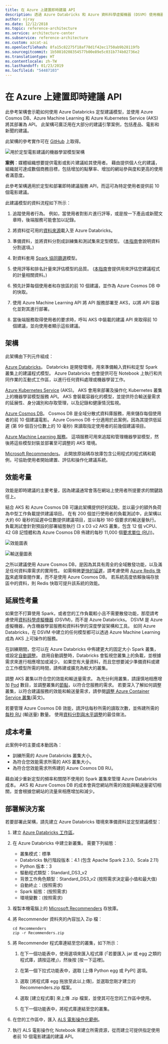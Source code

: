 ```yaml
---
title: 在 Azure 上建置即時建議 API
description: 透過 Azure Databricks 和 Azure 資料科學虛擬機器 (DSVM) 使用機器學習來自動化建議，進而定型 Azure 上的模型。
author: njray
ms.date: 12/12/2018
ms.topic: reference-architecture
ms.service: architecture-center
ms.subservice: reference-architecture
ms.custom: azcat-ai
ms.openlocfilehash: 8fa15c82275f18af78d1f42ec1750ab9b28119fb
ms.sourcegitcommit: 1b50810208354577b00e89e5c031b774b02736e2
ms.translationtype: HT
ms.contentlocale: zh-TW
ms.lasthandoff: 01/23/2019
ms.locfileid: "54487103"
---
```

# <a name="build-a-real-time-recommendation-api-on-azure"></a>在 Azure 上建置即時建議 API

此參考架構會示範如何使用 Azure Databricks 定型建議模型，並使用 Azure Cosmos DB、Azure Machine Learning 和 Azure Kubernetes Service (AKS) 將其部署為 API。 此架構可廣泛用在大部分的建議引擎案例，包括產品、電影和新聞的建議。

此架構的參考實作可在 [GitHub](https://github.com/Microsoft/Recommenders/blob/master/notebooks/04_operationalize/als_movie_o16n.ipynb) 上取得。

![用於定型電影建議的機器學習模型架構](./_images/recommenders-architecture.png)

**案例**：媒體組織想要提供電影或影片建議給其使用者。 藉由提供個人化的建議，組織就可達成數個商務目標，包括增加的點擊率、增加的網站參與度和更高的使用者滿意度。

此參考架構適用於定型和部署即時建議服務 API，而這可為特定使用者提供前 10 個電影建議。

此建議模型的資料流程如下所示：

1. 追蹤使用者行為。 例如，當使用者對影片進行評等，或是按一下產品或新聞文章時，後端服務可能會加以記錄。

2. 將資料從可用的[資料來源][data-source]載入至 Azure Databricks。

3. 準備資料，並將資料分割成訓練集和測試集來定型模型。 ([本指南][guide]會說明資料分割選項。)

4. 對資料套用 [Spark 協同篩選][als]模型。

5. 使用評等和排名計量來評估模型的品質。 ([本指南][eval-guide]會提供用來評估您建議程式的計量相關資料。)

6. 預先計算每個使用者和存放區的前 10 個建議，並作為 Azure Cosmos DB 中的快取。

7. 使用 Azure Machine Learning API 將 API 服務部署至 AKS，以將 API 容器化並對其進行部署。

8. 當後端服務取得使用者的要求時，呼叫 AKS 中裝載的建議 API 來取得前 10 個建議，並向使用者顯示這些建議。

## <a name="architecture"></a>架構

此架構由下列元件組成：

[Azure Databricks][databricks]。 Databricks 是開發環境，用來準備輸入資料和定型 Spark 叢集上的建議程式模型。 Azure Databricks 也會提供可在 Notebook 上執行和共同作業的互動式工作區，以進行任何資料處理或機器學習工作。

[Azure Kubernetes Service][aks] (AKS)。 AKS 會用來部署及操作化 Kubernetes 叢集上的機器學習模型服務 API。 AKS 會裝載容器化的模型，並提供符合輸送量需求的延展性、身分識別和存取管理，以及記錄和健康情況監視。

[Azure Cosmos DB][cosmosdb]。 Cosmos DB 是全域分散式資料庫服務，用來儲存每個使用者的前 10 個建議電影。 Azure Cosmos DB 十分適用於此案例，因為其提供低延遲 (第 99 個百分位數上的 10 毫秒) 來讀取指定使用者的前幾個建議項目。

[Azure Machine Learning 服務][mls]。 這項服務可用來追蹤和管理機器學習模型，然後將這些模型封裝並部署至可調整的 AKS 環境。

[Microsoft Recommenders][github]。 此開放原始碼存放庫包含公用程式的程式碼和範例，可協助使用者開始建置、評估和操作化建議系統。

## <a name="performance-considerations"></a>效能考量

效能是即時建議的主要考量，因為建議通常會落在網站上使用者所提要求的關鍵路徑上。

結合 AKS 和 Azure Cosmos DB 可讓此架構提供好的起點，並以最少的額外負荷為中型工作負載提供建議項目。 在有 200 個並行使用者的負載測試中，此架構以大約 60 毫秒的延遲中位數提供建議項目，並以每秒 180 個要求的輸送量執行。 負載測試會針對預設的部署組態執行 (3 x D3 v2 AKS 叢集，包含 12 個 vCPU、42 GB 記憶體和為 Azure Cosmos DB 佈建的每秒 11,000 個[要求單位 (RU)][ru])。

![效能圖表](./_images/recommenders-performance.png)

![輸送量圖表](./_images/recommenders-throughput.png)

之所以建議使用 Azure Cosmos DB，是因為其具有周全的全域散發功能，以及滿足任何資料庫需求的實用性。 如需稍微[更快的延遲][latency]，請考慮使用 [Azure Redis 快取][redis]來處理查閱作業，而不是使用 Azure Cosmos DB。 若系統高度依賴後端存放區中的資料，則 Redis 快取可提升該系統的效能。

## <a name="scalability-considerations"></a>延展性考量

如果您不打算使用 Spark，或者您的工作負載較小且不需要散發功能，那麼請考慮使用[資料科學虛擬機器][dsvm] (DSVM)，而不是 Azure Databricks。 DSVM 是 Azure 虛擬機器，內含機器學習服務和資料科學的深度學習架構和工具。 如同 Azure Databricks，在 DSVM 中建立的任何模型都可以透過 Azure Machine Learning 成為 AKS 上可操作的服務。

在訓練期間，您可以在 Azure Databricks 中佈建更大的固定大小 Spark 叢集，或設定[自動調整][autoscaling]。 啟用自動調整時，Databricks 會監視您叢集上的負載，並根據需求來進行相應增加或減少。 如果您有大量資料，而且您想要減少準備資料或建立工作模型所需的時間，請佈建或擴充為較大的叢集。

調整 AKS 叢集以符合您的效能和輸送量需求。 為充分利用叢集，請謹慎地相應增加 [Pod][scale] 數目，並調整叢集的[節點][nodes]，以符合您服務的需求。 若要深入了解如何調整叢集，以符合建議服務的效能和輸送量需求，請參閱[調整 Azure Container Service 叢集][blog]\(英文\)。

若要管理 Azure Cosmos DB 效能，請評估每秒所需的讀取次數，並佈建所需的[每秒 RU][ru] (輸送量) 數量。 使用[資料分割與水平調整][partition-data]的最佳做法。

## <a name="cost-considerations"></a>成本考量

此案例中的主要成本動因為：

- 訓練所需的 Azure Databricks 叢集大小。
- 為符合您效能需求所需的 AKS 叢集大小。
- 為符合您效能需求所佈建的 Azure Cosmos DB RU。

藉由減少重新定型的頻率和關閉不使用的 Spark 叢集來管理 Azure Databricks 成本。 AKS 和 Azure Cosmos DB 的成本會與您網站所需的效能與輸送量密切相關，並會根據您網站的流量來相應增加和減少。

## <a name="deploy-the-solution"></a>部署解決方案

若要部署此架構，請先建立 Azure Databricks 環境來準備資料並定型建議模型：

1. 建立 [Azure Databricks 工作區][workspace]。

2. 在 Azure Databricks 中建立新叢集。 需要下列組態：

    - 叢集模式：標準
    - Databricks 執行階段版本：4.1 (包含 Apache Spark 2.3.0、Scala 2.11)
    - Python 版本：3
    - 驅動程式類型：Standard\_DS3\_v2
    - 背景工作角色類型：Standard\_DS3\_v2 (按照需求決定最小值和最大值)
    - 自動終止：(按照需求)
    - Spark 組態：(按照需求)
    - 環境變數：(按照需求)

3. 複製本機電腦上的 [Microsoft Recommenders][github] 存放庫。

4. 將 Recommender 資料夾的內容加入 Zip 檔：

    ```console
    cd Recommenders
    zip -r Recommenders.zip
    ```

5. 將 Recommender 程式庫連結至您的叢集，如下所示：

    1. 在下一個功能表中，使用選項來匯入程式庫 (「若要匯入 jar 或 egg 之類的程式庫，請按這裡」)，然後按 [按一下這裡]。

    2. 在第一個下拉式功能表中，選取 [上傳 Python egg 或 PyPI] 選項。

    3. 選取 [將程式庫 egg 拖放至此以上傳]，並選取您剛才建立的 Recommenders.zip 檔案。

    4. 選取 [建立程式庫] 來上傳 .zip 檔案，並使其可在您的工作區中使用。

    5. 在下一個功能表中，將程式庫連結至您的叢集。

6. 在您的工作區中，匯入 [ALS 電影操作化範例][als-example]。

7. 執行 ALS 電影操作化 Notebook 來建立所需資源，從而建立可提供指定使用者前 10 個電影建議的建議 API。

<!-- links -->
[aci]: /azure/container-instances/container-instances-overview
[aad]: /azure/active-directory-b2c/active-directory-b2c-overview
[aks]: /azure/aks/intro-kubernetes
[als]: https://spark.apache.org/docs/latest/ml-collaborative-filtering.html
[als-example]: https://github.com/Microsoft/Recommenders/blob/master/notebooks/04_operationalize/als_movie_o16n.ipynb
[autoscaling]: https://docs.azuredatabricks.net/user-guide/clusters/sizing.html
[autoscale]: https://docs.azuredatabricks.net/user-guide/clusters/sizing.html#autoscaling
[availability]: /azure/architecture/checklist/availability
[blob]: /azure/storage/blobs/storage-blobs-introduction
[blog]: https://blogs.technet.microsoft.com/machinelearning/2018/03/20/scaling-azure-container-service-cluster/
[clusters]: https://docs.azuredatabricks.net/user-guide/clusters/configure.html
[cosmosdb]: /azure/cosmos-db/introduction
[data-source]: https://docs.azuredatabricks.net/spark/latest/data-sources/index.html
[databricks]: /azure/azure-databricks/what-is-azure-databricks
[dsvm]: /azure/machine-learning/data-science-virtual-machine/overview
[dsvm-ubuntu]: /azure/machine-learning/data-science-virtual-machine/dsvm-ubuntu-intro
[eval-guide]: https://github.com/Microsoft/Recommenders/blob/master/notebooks/03_evaluate/evaluation.ipynb
[free]: https://azure.microsoft.com/free/?WT.mc_id=A261C142F
[github]: https://github.com/Microsoft/Recommenders
[guide]: https://github.com/Microsoft/Recommenders/blob/master/notebooks/01_prepare_data/data_split.ipynb
[latency]: https://github.com/jessebenson/azure-performance
[mls]: /azure/machine-learning/service/
[n-tier]: /azure/architecture/reference-architectures/n-tier/n-tier-cassandra
[ndcg]: https://en.wikipedia.org/wiki/Discounted_cumulative_gain
[nodes]: /azure/aks/scale-cluster
[notebook]: https://github.com/Microsoft/Recommenders/notebooks/00_quick_start/als_pyspark_movielens.ipynb
[partition-data]: /azure/cosmos-db/partition-data
[redis]: /azure/redis-cache/cache-overview
[regions]: https://azure.microsoft.com/en-us/global-infrastructure/services/?products=virtual-machines&regions=all
[resiliency]: /azure/architecture/resiliency/
[ru]: /azure/cosmos-db/request-units
[sec-docs]: /azure/security/
[setup]: https://github.com/Microsoft/Recommenders/blob/master/SETUP.md%60
[scale]: /azure/aks/tutorial-kubernetes-scale
[sla]: https://azure.microsoft.com/en-us/support/legal/sla/virtual-machines/v1_8/
[vm-size]: /azure/virtual-machines/virtual-machines-linux-change-vm-size
[workspace]: https://docs.azuredatabricks.net/getting-started/index.html

